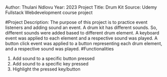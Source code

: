 Author: Thulani Ndlovu
Year: 2023
Project Title: Drum Kit
Source: Udemy Fullstack Webdevelopment course project

#Project Description:
The purpose of this project is to practice event listeners and adding sound an event.
A drum kit has different sounds. So, different sounds were added based to different drum element.
A keyboard event was applied to each element and a respective sound was played.
A button click event was applied to a button representing each drum element, and a respective
sound was played.
#Functionalities
1. Add sound to a specific button pressed
2. Add sound to a specific key pressed
3. Highlight the pressed key/button
